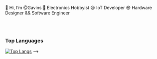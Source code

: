 👋 Hi, I’m @Gavins 
👀 Electronics Hobbyist
😃 IoT Developer
😎 Hardware Designer && Software Engineer


\
&nbsp;

 
  ### Top Languages
[![Top Langs](https://github-readme-stats.vercel.app/api/top-langs/?username=GavinsMJ&langs_count=10&layout=compact&theme=radical)](https://github.com/anuraghazra/github-readme-stats) -->

<!-- ### Wakatime Stats
[![willianrod's wakatime stats](https://github-readme-stats.vercel.app/api/wakatime?username=GavinsMJ&layout=compact&theme=radical)](https://github.com/anuraghazra/github-readme-stats) -->


<!---
GavinsMJ/GavinsMJ is a ✨ special ✨ repository because its `README.md` (this file) appears on your GitHub profile.
You can click the Preview link to take a look at your changes.
--->
